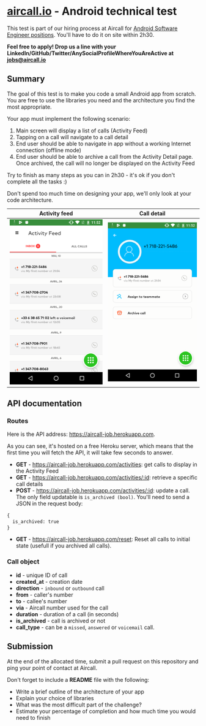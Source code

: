 # [aircall.io](https://aircall.io) - Android technical test

This test is part of our hiring process at Aircall for [Android Software Engineer positions](https://aircall.io/jobs). You'll have to do it on site within 2h30.

**Feel free to apply! Drop us a line with your LinkedIn/GitHub/Twitter/AnySocialProfileWhereYouAreActive at jobs@aircall.io**


## Summary

The goal of this test is to make you code a small Android app from scratch. You are free to use the libraries you need and the architecture you find the most appropriate.

Your app must implement the following scenario:

1. Main screen will display a list of calls (Activity Feed)
2. Tapping on a call will navigate to a call detail
3. End user should be able to navigate in app without a working Internet connection (offline mode)
4. End user should be able to archive a call from the Activity Detail page. Once archived, the call will no longer be displayed on the Activity Feed


Try to finish as many steps as you can in 2h30 - it's ok if you don't complete all the tasks :)

Don't spend too much time on designing your app, we'll only look at your code architecture.

Activity feed                       |  Call detail
:-------------------------:|:-------------------------:
![](assets/activity_feed.png)  |  ![](assets/call_detail.png)


## API documentation

### Routes

Here is the API address: https://aircall-job.herokuapp.com.

As you can see, it's hosted on a free Heroku server, which means that the first time you will fetch the API, it will take few seconds to answer.

- **GET** - https://aircall-job.herokuapp.com/activities: get calls to display in the Activity Feed
- **GET** - https://aircall-job.herokuapp.com/activities/:id: retrieve a specific call details
- **POST** - https://aircall-job.herokuapp.com/activities/:id: update a call. The only field updatable is `is_archived (bool)`. You'll need to send a JSON in the request body:
```
{
  is_archived: true
}
```
- **GET** - https://aircall-job.herokuapp.com/reset: Reset all calls to initial state (usefull if you archived all calls).


### Call object

- **id** - unique ID of call
- **created_at** - creation date
- **direction** - `inbound` or `outbound` call
- **from** - caller's number
- **to** - callee's number
- **via** - Aircall number used for the call
- **duration** - duration of a call (in seconds)
- **is_archived** - call is archived or not
- **call_type** - can be a `missed`, `answered` or `voicemail` call.



## Submission

At the end of the allocated time, submit a pull request on this repository and ping your point of contact at Aircall.

Don't forget to include a **README** file with the following:
- Write a brief outline of the architecture of your app
- Explain your choice of libraries
- What was the most difficult part of the challenge?
- Estimate your percentage of completion and how much time you would need to finish
